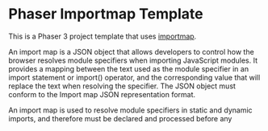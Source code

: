 # Phaser Importmap Template

This is a Phaser 3 project template that uses [importmap](https://developer.mozilla.org/en-US/docs/Web/HTML/Element/script/type/importmap).

An import map is a JSON object that allows developers to control how the browser resolves module specifiers when importing JavaScript modules. It provides a mapping between the text used as the module specifier in an import statement or import() operator, and the corresponding value that will replace the text when resolving the specifier. The JSON object must conform to the Import map JSON representation format.

An import map is used to resolve module specifiers in static and dynamic imports, and therefore must be declared and processed before any <script> elements that import modules using specifiers declared in the map.

importmap a baseline 2023 feature. Please [see MDN](https://developer.mozilla.org/en-US/docs/Web/HTML/Element/script/type/importmap) for details about browser compatibility.

### Versions

This template has been updated for:

- [Phaser 3.70.0](https://github.com/phaserjs/phaser)

![screenshot](screenshot.png)

## Writing Code

After cloning the repo, you will need a server to serve the resources of your game. You can try using LiveServer, which is an extension for Visual Studio Code, or any other server of your choice. For more information, refer to the [Phaser Getting Started](https://phaser.io/tutorials/getting-started-phaser3) guide.

## Important notes about importmap

- You **MUST** use the `phaser.esm` build of Phaser. This is the only build that exports ES Modules that importmap supports.
- Phaser v3.70.0 was the first version to export an ESM bundle. You cannot use earlier versions with this template.
- The 'name' you give in the importmap (in your `index.html`) should match exactly that used in the `import` declarations within your game code.
- You can store the Phaser ESM build locally if you'd rather not use the CDN. Simply put the `phaser.esm.js` in your local folder structure and reference that inside your HTML like this: 

```js
{
    "imports": {
        "phaser": "./my-local-folder/phaser.esm.js"
    }
}
```

## Template Project Structure

We have provided a default project structure to get you started. This is as follows:

- `assets/` - Contains the static assets used by the game.
- `src/` - Contains the game source code.
- `src/scenes/` - The Phaser Scenes are in this folder.
- `src/main.js` - The main entry point. This contains the game configuration and starts the game.
- `index.html` - A basic HTML page to contain the game.
- `style.css` - Some simple CSS rules to help with page layout.

## Deploying to Production

In order to deploy your game, you will need to upload *all* the content of the folder to a public-facing web server.

## Join the Phaser Community!

We love to see what developers like you create with Phaser! It really motivates us to keep improving. So please join our community and show off your work 😄

**Visit:** The [Phaser website](https://phaser.io) and follow on [Phaser Twitter](https://twitter.com/phaser_)<br />
**Play:** Some of the amazing games [#madewithphaser](https://twitter.com/search?q=%23madewithphaser&src=typed_query&f=live)<br />
**Learn:** [API Docs](https://newdocs.phaser.io), [Support Forum](https://phaser.discourse.group/) and [StackOverflow](https://stackoverflow.com/questions/tagged/phaser-framework)<br />
**Discord:** Join us on [Discord](https://discord.gg/phaser)<br />
**Code:** 2000+ [Examples](https://labs.phaser.io)<br />
**Read:** The [Phaser World](https://phaser.io/community/newsletter) Newsletter<br />

Created by [Phaser Studio](mailto:support@phaser.io). Powered by coffee, anime, pixels, and love.

The Phaser logo and characters are &copy; 2011 - 2024 Phaser Studio Inc.

All rights reserved.
